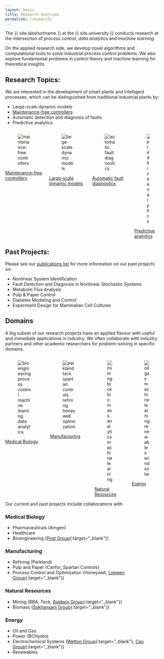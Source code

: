 ```yaml
---
layout: basic
title: Research Overview
permalink: /research/
---
```


The {{ site.labshortname }} at the {{ site.university }} conducts research at the intersection of *process control*, *data analytics* and *machine learning*.

On the applied research side, we develop novel algorithms and computational tools to solve industrial process control problems. We also explore fundamental problems in control theory and machine learning for theoretical insights.

## Research Topics:

We are interested in the development of smart plants and intelligent processes, which can be distinguished from traditional industrial plants by:

- Large-scale dynamic models
- [Maintenance-free controllers](/research/maintenancefreecontrollers)
- Automatic detection and diagnosis of faults
- Predictive analytics

<div class="columns is-multiline is-mobile is-tablet">
  <div class="column is-one-quarter-desktop is-half-mobile is-half-tablet">
    <div class="card">
        <div class="card-image">
            <figure class="image is-3by2">
              <img style="object-fit: contain;" src="{{ site.baseurl }}/assets/img/deeprl.png" alt="maintenance-free controllers" title="maintenance-free controllers">
            </figure>
        </div>
        <footer class="card-footer">
            <a href="{{ site.baseurl }}/research/maintenancefreecontrollers" class="card-footer-item">
              Maintenance-free controllers
            </a>
        </footer>
    </div>
  </div>
  <div class="column is-one-quarter-desktop is-half-mobile is-half-tablet">
    <div class="card">
        <div class="card-image">
            <figure class="image is-3by2">
              <img src="{{ site.baseurl }}/assets/img/luo2020.png" alt="large-scale dynamic models" title="large-scale dynamic models">
            </figure>
        </div>
        <footer class="card-footer">
            <a href="#" class="card-footer-item">
              Large-scale dynamic models
            </a>
        </footer>
    </div>
  </div>  
  <div class="column is-one-quarter-desktop is-half-mobile is-half-tablet">
    <div class="card">
        <div class="card-image">
            <figure class="image is-3by2">
              <img src="{{ site.baseurl }}/assets/img/rippon2019.png" alt="automatic fault diagnostics" title="automatic fault diagnostics">
            </figure>
        </div>
        <footer class="card-footer">
            <a href="#" class="card-footer-item">
              Automatic fault diagnostics
            </a>
        </footer>
    </div>
  </div>
  <div class="column is-one-quarter-desktop is-half-mobile is-half-tablet">
    <div class="card">
        <div class="card-image">
            <figure class="image is-3by2">
              <img src="{{ site.baseurl }}/assets/img/tsai2019.png" alt="preditive analytics" title="predictive analytics">
            </figure>
        </div>
        <footer class="card-footer">
            <a href="#" class="card-footer-item">
              Predictive analytics
            </a>
        </footer>
    </div>
  </div>
</div>

## Past Projects:

Please see our [publications list](/publications) for more information on our past projects on:

- Nonlinear System Identification
- Fault Detection and Diagnosis in Nonlinear Stochastic Systems
- Metabolic Flux Analysis
- Pulp & Paper Control
- Diabetes Modeling and Control
- Experiment Design for Mammalian Cell Cultures

## Domains
A big subset of our research projects have an applied flavour with useful and immediate applications in industry. We often collaborate with industry partners and other academic researchers for problem-solving in specific domains.

<div class="columns is-multiline is-mobile is-tablet">
  <div class="column is-one-quarter-desktop is-half-mobile is-half-tablet">
    <div class="card">
        <div class="card-image">
            <figure class="image is-3by2">
              <img src="{{ site.baseurl }}/assets/img/undraw_medicine_b1ol.png" alt="bioengineering process control machine learning data analytics" title="Data Analytics for Bioengineering and Medical Biology">
            </figure>
            <div class="card-content is-overlay is-clipped">
              <span class="tag is-info is-light">
              </span>       
            </div>
        </div>
        <footer class="card-footer">
            <a href="#medical-biology" class="card-footer-item">
              Medical Biology
            </a>
        </footer>
    </div>
  </div>
  <div class="column is-one-quarter-desktop is-half-mobile is-half-tablet">
    <div class="card">
        <div class="card-image">
            <figure class="image is-3by2">
              <img src="{{ site.baseurl }}/assets/img/undraw_in_progress_ql66.png" alt="parkland teck spartan controls refining honeywell optimization" title="Predictive Analytics and Machine Learning for Manufacturing">
            </figure>
            <div class="card-content is-overlay is-clipped">
              <span class="tag is-info is-light">
              </span>       
            </div>
        </div>
        <footer class="card-footer">
            <a href="#manufacturing" class="card-footer-item">
              Manufacturing
            </a>
        </footer>
    </div>
  </div>  
  <div class="column is-one-quarter-desktop is-half-mobile is-half-tablet">
    <div class="card">
        <div class="card-image">
            <figure class="image is-3by2">
              <img src="{{ site.baseurl }}/assets/img/undraw_environment_iaus.png" alt="mining teck biomass analytics machine learning" title="Applied Advanced Analytics and Machine Learning Research in Natural Resources">
            </figure>
            <div class="card-content is-overlay is-clipped">
              <span class="tag is-info is-light">
              </span>       
            </div>
        </div>
        <footer class="card-footer">
            <a href="#natural-resources" class="card-footer-item">
              Natural Resources
            </a>
        </footer>
    </div>
  </div>
  <div class="column is-one-quarter-desktop is-half-mobile is-half-tablet">
    <div class="card">
        <div class="card-image">
            <figure class="image is-3by2">
              <img src="{{ site.baseurl }}/assets/img/undraw_wind_turbine_x2k4.png" alt="oil gas machine learning renewables wind solar" title="Data Analytics for Energy">
            </figure>
            <div class="card-content is-overlay is-clipped">
              <span class="tag is-info is-light">
              </span>       
            </div>
        </div>
        <footer class="card-footer">
            <a href="#energy" class="card-footer-item">
              Energy
            </a>
        </footer>
    </div>
  </div>
</div>

Our current and past projects include collaborations with:

### **Medical Biology**

- Pharmaceuticals (Amgen)
- Healthcare
- Bioengineering ([Piret Group](https://www.msl.ubc.ca/people/dr-james-piret/){:target="_blank"})

### **Manufacturing**

- Refining (Parkland)
- Pulp and Paper (Canfor, Spartan Controls)
- Process Control and Optimization (Honeywell, [Loewen Group](https://www.math.ubc.ca/~loew/){:target="_blank"})

### **Natural Resources**
- Mining (BBA, Teck, [Baldwin Group](https://www.chbe.ubc.ca/profile/susan-baldwin/){:target="_blank"})
- Biomass ([Sokhansanj Group](https://biomass.ubc.ca/){:target="_blank"})

### **Energy**
- Oil and Gas
- Power (BCHydro)
- Electrochemical Systems ([Wetton Group](https://www.math.ubc.ca/~wetton/){:target="_blank"}, [Cao Group](https://optimal.chbe.ubc.ca/){:target="_blank"})
- Renewables
